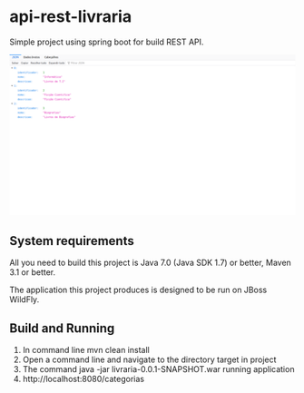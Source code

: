 # api-rest-livraria

Simple project using spring boot for build REST API.


<img src="captura-de-tela-livraria.png" alt="My cool logo"/>


System requirements
-------------------

All you need to build this project is Java 7.0 (Java SDK 1.7) or better, Maven 3.1 or better.

The application this project produces is designed to be run on JBoss WildFly.


Build and Running
-------------------------

1. In command line mvn clean install
2. Open a command line and navigate to the directory  target in project
3. The command java -jar livraria-0.0.1-SNAPSHOT.war running application
4. http://localhost:8080/categorias 
